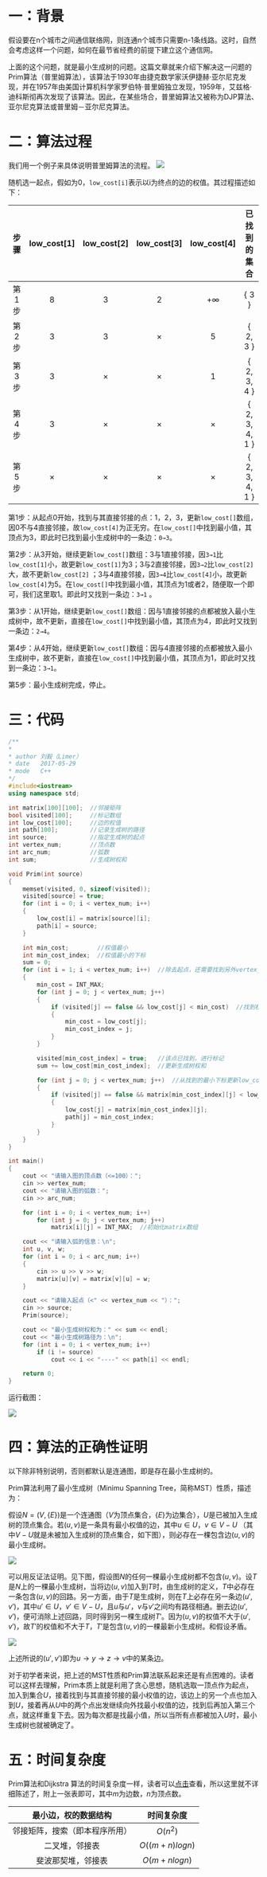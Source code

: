 # 一：背景

假设要在n个城市之间通信联络网，则连通n个城市只需要n-1条线路。这时，自然会考虑这样一个问题，如何在最节省经费的前提下建立这个通信网。

上面的这个问题，就是最小生成树的问题。这篇文章就来介绍下解决这一问题的Prim算法（普里姆算法），该算法于1930年由捷克数学家沃伊捷赫·亚尔尼克发现，并在1957年由美国计算机科学家罗伯特·普里姆独立发现，1959年，艾兹格·迪科斯彻再次发现了该算法。因此，在某些场合，普里姆算法又被称为DJP算法、亚尔尼克算法或普里姆－亚尔尼克算法。


<!--more-->


# 二：算法过程

我们用一个例子来具体说明普里姆算法的流程。
![](http://oi0fekpsr.bkt.clouddn.com/%E6%9C%80%E5%B0%8F%E7%94%9F%E6%88%90%E6%A0%91_1.png)

随机选一起点，假如为0，`low_cost[i]`表示以i为终点的边的权值。其过程描述如下：

|  步骤  | low_cost[1] | low_cost[2] | low_cost[3] | low_cost[4] |     已找到的集合     |
| :--: | :---------: | :---------: | :---------: | :---------: | :------------: |
| 第1步  |      8      |      3      |      2      |     +∞      |     { 3 }      |
| 第2步  |      3      |      3      |      ×      |      5      |    { 2, 3 }    |
| 第3步  |      3      |      ×      |      ×      |      1      |  { 2, 3, 4 }   |
| 第4步  |      3      |      ×      |      ×      |      ×      | { 2, 3, 4, 1 } |
| 第5步  |      ×      |      ×      |      ×      |      ×      | { 2, 3, 4, 1 } |

第1步：从起点0开始，找到与其直接邻接的点：1，2，3，更新`low_cost[]`数组，因0不与4直接邻接，故`low_cost[4]`为正无穷。在`low_cost[]`中找到最小值，其顶点为3，即此时已找到最小生成树中的一条边：`0→3`。

第2步：从3开始，继续更新`low_cost[]`数组：3与1直接邻接，因`3→1`比`low_cost[1]`小，故更新`low_cost[1]`为3；3与2直接邻接，因`3→2`比`low_cost[2]`大，故不更新`low_cost[2]` ；3与4直接邻接，因`3→4`比`low_cost[4]`小，故更新`low_cost[4]`为5。在`low_cost[]`中找到最小值，其顶点为1或者2，随便取一个即可，我们这里取1。即此时又找到一条边：`3→1` 。

第3步：从1开始，继续更新`low_cost[]`数组：因与1直接邻接的点都被放入最小生成树中，故不更新，直接在`low_cost[]`中找到最小值，其顶点为4，即此时又找到一条边：`2→4`。

第4步：从4开始，继续更新`low_cost[]`数组：因与4直接邻接的点都被放入最小生成树中，故不更新，直接在`low_cost[]`中找到最小值，其顶点为1，即此时又找到一条边：`3→1`。

第5步：最小生成树完成，停止。

# 三：代码

```c++
/**
*
* author 刘毅（Limer）
* date   2017-05-29
* mode   C++
*/
#include<iostream>
using namespace std;

int matrix[100][100];  //邻接矩阵
bool visited[100];     //标记数组
int low_cost[100];     //边的权值
int path[100];         //记录生成树的路径
int source;            //指定生成树的起点
int vertex_num;        //顶点数
int arc_num;           //弧数
int sum;               //生成树权和

void Prim(int source)
{
	memset(visited, 0, sizeof(visited));
	visited[source] = true;
	for (int i = 0; i < vertex_num; i++)
	{
		low_cost[i] = matrix[source][i];
		path[i] = source;
	}

	int min_cost;        //权值最小
	int min_cost_index;  //权值最小的下标
	sum = 0;
	for (int i = 1; i < vertex_num; i++)  //除去起点，还需要找到另外vertex_num-1个点
	{
		min_cost = INT_MAX;
		for (int j = 0; j < vertex_num; j++)
		{
			if (visited[j] == false && low_cost[j] < min_cost)  //找到权值最小
			{
				min_cost = low_cost[j];
				min_cost_index = j;
			}
		}

		visited[min_cost_index] = true;   //该点已找到，进行标记
		sum += low_cost[min_cost_index];  //更新生成树权和

		for (int j = 0; j < vertex_num; j++)  //从找到的最小下标更新low_cost数组
		{
			if (visited[j] == false && matrix[min_cost_index][j] < low_cost[j])
			{
				low_cost[j] = matrix[min_cost_index][j];
				path[j] = min_cost_index;
			}
		}
	}
}

int main()
{
	cout << "请输入图的顶点数（<=100）：";
	cin >> vertex_num;
	cout << "请输入图的弧数：";
	cin >> arc_num;

	for (int i = 0; i < vertex_num; i++)
		for (int j = 0; j < vertex_num; j++)
			matrix[i][j] = INT_MAX;  //初始化matrix数组

	cout << "请输入弧的信息：\n";
	int u, v, w;
	for (int i = 0; i < arc_num; i++)
	{
		cin >> u >> v >> w;
		matrix[u][v] = matrix[v][u] = w;
	}

	cout << "请输入起点（<" << vertex_num << "）：";
	cin >> source;
	Prim(source);

	cout << "最小生成树权和为：" << sum << endl;
	cout << "最小生成树路径为：\n";
	for (int i = 0; i < vertex_num; i++)
		if (i != source)
			cout << i << "----" << path[i] << endl;

	return 0;
}
```

运行截图：

![](http://oi0fekpsr.bkt.clouddn.com/%E6%9C%80%E5%B0%8F%E7%94%9F%E6%88%90%E6%A0%91_2.png)

# 四：算法的正确性证明

以下除非特别说明，否则都默认是连通图，即是存在最小生成树的。

Prim算法利用了最小生成树（Minimu Spanning Tree，简称MST）性质，描述为：

假设$N=(V,\{E\})$是一个连通图（$V$为顶点集合，$\{E\}$为边集合），$U$是已被加入生成树的顶点集合。若$(u,v)$是一条具有最小权值的边，其中$u∈U，v∈V-U$ （其中$V-U$就是未被加入生成树的顶点集合，如下图），则必存在一棵包含边$(u,v)$的最小生成树。

![](http://oi0fekpsr.bkt.clouddn.com/%E6%9C%80%E5%B0%8F%E7%94%9F%E6%88%90%E6%A0%91_5.png)

可以用反证法证明。见下图，假设图$N$的任何一棵最小生成树都不包含$(u,v)$。设$T$是$N$上的一棵最小生成树，当将边$(u,v)$加入到$T$时，由生成树的定义，$T$中必存在一条包含$(u,v)$的回路。另一方面，由于$T$是生成树，则在$T$上必存在另一条边$(u',v')$，其中$u'∈U，v'∈V-U$，且$u$与$u'$，$v$与$v'$之间均有路径相通。删去边$(u',v')$，便可消除上述回路，同时得到另一棵生成树$T'$。因为$(u,v)$的权值不大于$(u',v')$，故$T'$的权值和不大于$T$，$T'$是包含$(u,v)$的一棵最新小生成树。和假设矛盾。

![](http://oi0fekpsr.bkt.clouddn.com/%E6%9C%80%E5%B0%8F%E7%94%9F%E6%88%90%E6%A0%91__3.png)

上述所说的$(u',v')$即为$u→y→z→v$中的某条边。

对于初学者来说，把上述的MST性质和Prim算法联系起来还是有点困难的。读者可以这样去理解，Prim本质上就是利用了贪心思想，随机选取一顶点作为起点，加入到集合$U$，接着找到与其直接邻接的最小权值的边，该边上的另一个点也加入到$U$，接着再从$U$中的两个点出发继续向外找最小权值的边，找到后再加入第三个点，就这样重复下去。因为每次都是找最小值，所以当所有点都被加入$U$时，最小生成树也就被确定了。

# 五：时间复杂度

Prim算法和Dijkstra 算法的时间复杂度一样，读者可以[点击](http://www.61mon.com/index.php/archives/194/#menu_index_4)查看，所以这里就不详细陈述了，附上一张表即可，其中$m$为边数，$n$为顶点数。

|   最小边，权的数据结构    |     时间复杂度      |
| :-------------: | :------------: |
| 邻接矩阵，搜索（即本程序所用） |    $O(n^2)$    |
|     二叉堆，邻接表     | $O((m+n)logn)$ |
|    斐波那契堆，邻接表    |  $O(m+nlogn)$  |